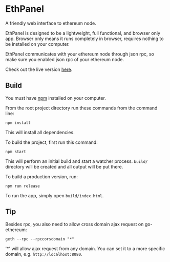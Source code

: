 # EthPanel

A friendly web interface to ethereum node.

EthPanel is designed to be a lightweight, full functional, and browser only app. Browser only means it runs completely in browser, requires nothing to be installed on your computer.

EthPanel communicates with your ethereum node through json rpc, so make sure you enabled json rpc of your ethereum node.

Check out the live version [here](http://janx.github.io/ethpanel/).

## Build

You must have [npm](https://www.npmjs.org/) installed on your computer.

From the root project directory run these commands from the command line:

    npm install

This will install all dependencies.

To build the project, first run this command:

    npm start

This will perform an initial build and start a watcher process. `build/` directory will be created and all output will be put there.

To build a production version, run:

    npm run release

To run the app, simply open `build/index.html`.

## Tip

Besides rpc, you also need to allow cross domain ajax request on go-ethereum:

    geth --rpc --rpccorsdomain "*"

'*' will allow ajax request from any domain. You can set it to a more specific domain, e.g. `http://localhost:8080`.
